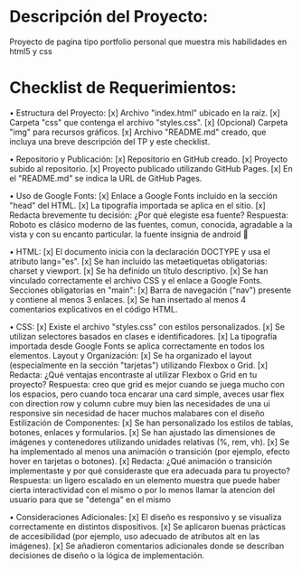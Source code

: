 
# Descripción del Proyecto:

Proyecto de pagina tipo portfolio personal que muestra mis habilidades en html5 y css

# Checklist de Requerimientos:



• Estructura del Proyecto:
[x] Archivo "index.html" ubicado en la raíz.
[x] Carpeta "css" que contenga el archivo "styles.css".
[x] (Opcional) Carpeta "img" para recursos gráficos.
[x] Archivo "README.md" creado, que incluya una breve descripción del TP y este checklist.

• Repositorio y Publicación:
[x] Repositorio en GitHub creado.
[x] Proyecto subido al repositorio.
[x] Proyecto publicado utilizando GitHub Pages.
[x] En el "README.md" se indica la URL de GitHub Pages.

• Uso de Google Fonts:
[x] Enlace a Google Fonts incluido en la sección "head" del HTML.
[x] La tipografía importada se aplica en el sitio.
[x] Redacta brevemente tu decisión: ¿Por qué elegiste esa fuente?
Respuesta: Roboto es clásico moderno de las fuentes, comun, conocida, agradable a la vista y con su encanto particular. la fuente insignia de android 🤖

• HTML:
[x] El documento inicia con la declaración DOCTYPE y usa el atributo lang="es".
[x] Se han incluido las metaetiquetas obligatorias: charset y viewport.
[x] Se ha definido un título descriptivo.
[x] Se han vinculado correctamente el archivo CSS y el enlace a Google Fonts.
Secciones obligatorias en "main":
[x] Barra de navegación ("nav") presente y contiene al menos 3 enlaces.
[x] Se han insertado al menos 4 comentarios explicativos en el código HTML.

• CSS:
[x] Existe el archivo "styles.css" con estilos personalizados.
[x] Se utilizan selectores basados en clases e identificadores.
[x] La tipografía importada desde Google Fonts se aplica correctamente en todos los elementos.
Layout y Organización:
[x] Se ha organizado el layout (especialmente en la sección "tarjetas") utilizando Flexbox o Grid.
[x] Redacta: ¿Qué ventajas encontraste al utilizar Flexbox o Grid en tu proyecto?
Respuesta: creo que grid es mejor cuando se juega mucho con los espacios, pero cuando toca encarar una card simple, aveces usar flex con direction row y column cubre muy bien las necesidades de una ui responsive sin necesidad de hacer muchos malabares con el diseño
Estilización de Componentes:
[x] Se han personalizado los estilos de tablas, botones, enlaces y formularios.
[x] Se han ajustado las dimensiones de imágenes y contenedores utilizando unidades relativas (%,
rem, vh).
[x] Se ha implementado al menos una animación o transición (por ejemplo, efecto hover en
tarjetas o botones).
[x] Redacta: ¿Qué animación o transición implementaste y por qué consideraste que era
adecuada para tu proyecto?
Respuesta: un ligero escalado en un elemento muestra que puede haber cierta interactividad con el mismo o por lo menos llamar la atencion del usuario para que se "detenga" en el mismo


• Consideraciones Adicionales:
[x] El diseño es responsivo y se visualiza correctamente en distintos dispositivos.
[x] Se aplicaron buenas prácticas de accesibilidad (por ejemplo, uso adecuado de atributos alt en
las imágenes).
[x] Se añadieron comentarios adicionales donde se describan decisiones de diseño o la lógica de
implementación.
